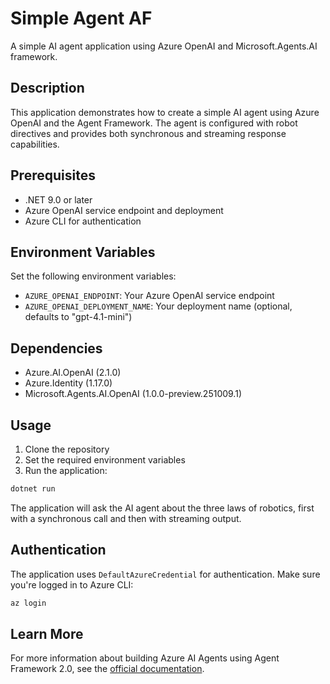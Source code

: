 # Simple Agent AF

A simple AI agent application using Azure OpenAI and Microsoft.Agents.AI framework.

## Description

This application demonstrates how to create a simple AI agent using Azure OpenAI and the Agent Framework. The agent is configured with robot directives and provides both synchronous and streaming response capabilities.

## Prerequisites

- .NET 9.0 or later
- Azure OpenAI service endpoint and deployment
- Azure CLI for authentication

## Environment Variables

Set the following environment variables:

- `AZURE_OPENAI_ENDPOINT`: Your Azure OpenAI service endpoint
- `AZURE_OPENAI_DEPLOYMENT_NAME`: Your deployment name (optional, defaults to "gpt-4.1-mini")

## Dependencies

- Azure.AI.OpenAI (2.1.0)
- Azure.Identity (1.17.0)  
- Microsoft.Agents.AI.OpenAI (1.0.0-preview.251009.1)

## Usage

1. Clone the repository
2. Set the required environment variables
3. Run the application:

```bash
dotnet run
```

The application will ask the AI agent about the three laws of robotics, first with a synchronous call and then with streaming output.

## Authentication

The application uses `DefaultAzureCredential` for authentication. Make sure you're logged in to Azure CLI:

```bash
az login
```

## Learn More

For more information about building Azure AI Agents using Agent Framework 2.0, see the [official documentation](https://learn.microsoft.com/en-us/agent-framework/).